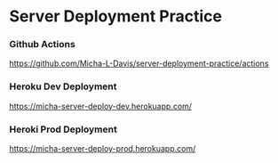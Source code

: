 # Server Deployment Practice

### Github Actions

https://github.com/Micha-L-Davis/server-deployment-practice/actions

### Heroku Dev Deployment

https://micha-server-deploy-dev.herokuapp.com/

### Heroki Prod Deployment

https://micha-server-deploy-prod.herokuapp.com/
